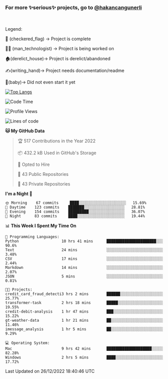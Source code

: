 ### For more ✨serious✨ projects, go to [@hakancangunerli](https://github.com/hakancangunerli)

<br>
<br>
Legend:

🏁 (checkered_flag) -> Project is complete

👨‍💻 (man_technologist)   -> Project is being worked on

🏚️(derelict_house)-> Project is derelict/abandoned

✍️(writing_hand)-> Project needs documentation/readme

👶(baby)-> Did not even start it yet

[![Top Langs](https://github-readme-stats.vercel.app/api/top-langs/?username=johngunerli&layout=compact&hide=tex,html,shell,assembly,C&langs_count=6&exclude_repo=2015-csharp)](https://github.com/anuraghazra/github-readme-stats)


<!--START_SECTION:waka-->
![Code Time](http://img.shields.io/badge/Code%20Time-372%20hrs%2018%20mins-blue)

![Profile Views](http://img.shields.io/badge/Profile%20Views-19-blue)

![Lines of code](https://img.shields.io/badge/From%20Hello%20World%20I%27ve%20Written-11%20Thousand%20lines%20of%20code-blue)

**🐱 My GitHub Data** 

> 🏆 517 Contributions in the Year 2022
 > 
> 📦 432.2 kB Used in GitHub's Storage 
 > 
> 💼 Opted to Hire
 > 
> 📜 43 Public Repositories 
 > 
> 🔑 43 Private Repositories  
 > 
**I'm a Night 🦉** 

```text
🌞 Morning    67 commits     ████░░░░░░░░░░░░░░░░░░░░░   15.69% 
🌆 Daytime    123 commits    ███████░░░░░░░░░░░░░░░░░░   28.81% 
🌃 Evening    154 commits    █████████░░░░░░░░░░░░░░░░   36.07% 
🌙 Night      83 commits     ████░░░░░░░░░░░░░░░░░░░░░   19.44%

```


📊 **This Week I Spent My Time On** 

```text
💬 Programming Languages: 
Python                   10 hrs 41 mins      ██████████████████████░░░   90.6% 
Text                     24 mins             ░░░░░░░░░░░░░░░░░░░░░░░░░   3.48% 
CSV                      17 mins             ░░░░░░░░░░░░░░░░░░░░░░░░░   2.44% 
Markdown                 14 mins             ░░░░░░░░░░░░░░░░░░░░░░░░░   2.07% 
JSON                     5 mins              ░░░░░░░░░░░░░░░░░░░░░░░░░   0.81%

🐱‍💻 Projects: 
credit_card_fraud_detecti3 hrs 2 mins        ██████░░░░░░░░░░░░░░░░░░░   25.77% 
transformer-task         2 hrs 18 mins       █████░░░░░░░░░░░░░░░░░░░░   19.55% 
credit-debit-analysis    1 hr 47 mins        ███░░░░░░░░░░░░░░░░░░░░░░   15.22% 
gt-weather-data          1 hr 21 mins        ██░░░░░░░░░░░░░░░░░░░░░░░   11.46% 
imessage_analysis        1 hr 5 mins         ██░░░░░░░░░░░░░░░░░░░░░░░   9.29%

💻 Operating System: 
Mac                      9 hrs 42 mins       ████████████████████░░░░░   82.28% 
Windows                  2 hrs 5 mins        ████░░░░░░░░░░░░░░░░░░░░░   17.72%

```


 Last Updated on 26/12/2022 18:40:46 UTC
<!--END_SECTION:waka-->


